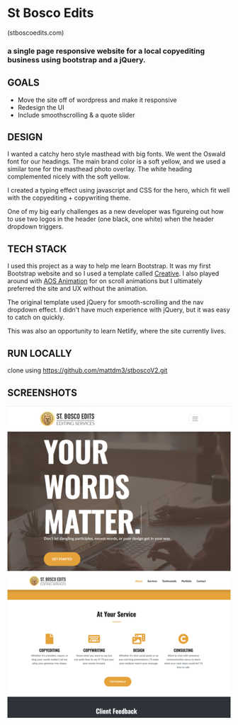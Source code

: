 # St Bosco Edits

(stboscoedits.com)

### a single page responsive website for a local copyediting business using bootstrap and a jQuery.

## GOALS

- Move the site off of wordpress and make it responsive
- Redesign the UI
- Include smoothscrolling & a quote slider

## DESIGN

I wanted a catchy hero style masthead with big fonts. We went the Oswald font for our headings. The main brand color is a soft yellow, and we used a similar tone for the masthead photo overlay. The white heading complemented nicely with the soft yellow.

I created a typing effect using javascript and CSS for the hero, which fit well with the copyediting + copywriting theme.

One of my big early challenges as a new developer was figureing out how to use two logos in the header (one black, one white) when the header dropdown triggers.

## TECH STACK

I used this project as a way to help me learn Bootstrap. It was my first Bootstrap website and so I used a template called [Creative](https://startbootstrap.com/themes/creative/). I also played around with [AOS Animation](https://michalsnik.github.io/aos/) for on scroll animations but I ultimately preferred the site and UX without the animation.

The original template used jQuery for smooth-scrolling and the nav dropdown effect. I didn't have much experience with jQuery, but it was easy to catch on quickly.

This was also an opportunity to learn Netlify, where the site currently lives.

## RUN LOCALLY

clone using https://github.com/mattdm3/stboscoV2.git

## SCREENSHOTS

![alt text](img/screenshots/st-bosco-edits.png)
![alt text](img/screenshots/st-bosco-edits2.png)
